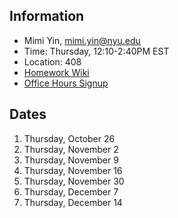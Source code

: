 ## Information
* Mimi Yin, mimi.yin@nyu.edu
* Time: Thursday, 12:10-2:40PM EST
* Location: 408
* [Homework Wiki](https://github.com/ITPNYU/ICM-2023-Code/wiki/Homework-Mimi-01)
* [Office Hours Signup](https://calendar.google.com/calendar/u/0/selfsched?sstoken=UUwyRlNGejliMUxLfGRlZmF1bHR8MTI2NGIyZTNkNDA5MzZhMmU1N2VlZDY5NWJjNmYyMzg)

## Dates

1. Thursday, October 26
2. Thursday, November 2
3. Thursday, November 9
4. Thursday, November 16
5. Thursday, November 30
6. Thursday, December 7
7. Thursday, December 14
